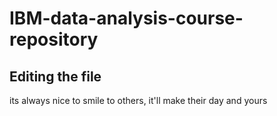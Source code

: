 # IBM-data-analysis-course-repository

## Editing the file

its always nice to smile to others, it'll make their day and yours
